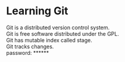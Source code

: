 # Learning Git
Git is a distributed version control system.   
Git is free software distributed under the GPL.  
Git has mutable index called stage.  
Git tracks changes.  
password: ******
